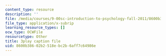 ```yaml
---
content_type: resource
description: ''
file: /media/courses/9-00sc-introduction-to-psychology-fall-2011/8600b38602b2518ebc2b6aff7c64986e_v4ur5mna060.vtt
file_type: application/x-subrip
learning_resource_types: []
ocw_type: OCWFile
resourcetype: Other
title: 3play caption file
uid: 8600b386-02b2-518e-bc2b-6aff7c64986e
---
```

